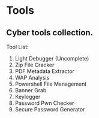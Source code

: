 Tools
=======
Cyber tools collection.
-----------

Tool List:
1. Light Debugger (Uncomplete)
2. Zip File Cracker
3. PDF Metadata Extractor
4. WAP Analysis
5. Powershell File Management
6. Banner Grab
7. Keylogger
8. Password Pwn Checker
9. Secure Password Generator
